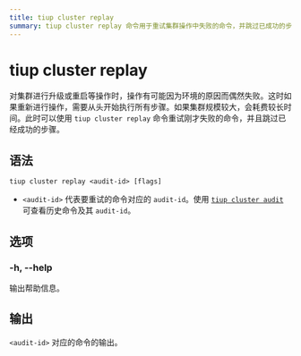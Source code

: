 ```yaml
---
title: tiup cluster replay
summary: tiup cluster replay 命令用于重试集群操作中失败的命令，并跳过已成功的步骤。使用 `tiup cluster audit` 查看历史命令及其 audit-id。执行命令：tiup cluster replay <audit-id>。选项：-h, --help。输出为对应命令的输出。
---
```


# tiup cluster replay

对集群进行升级或重启等操作时，操作有可能因为环境的原因而偶然失败。这时如果重新进行操作，需要从头开始执行所有步骤。如果集群规模较大，会耗费较长时间。此时可以使用 `tiup cluster replay` 命令重试刚才失败的命令，并且跳过已经成功的步骤。

## 语法

```shell
tiup cluster replay <audit-id> [flags]
```

- `<audit-id>` 代表要重试的命令对应的 `audit-id`。使用 [`tiup cluster audit`](/tiup/tiup-component-cluster-audit.md) 可查看历史命令及其 `audit-id`。

## 选项

### -h, --help

输出帮助信息。

## 输出

`<audit-id>` 对应的命令的输出。
